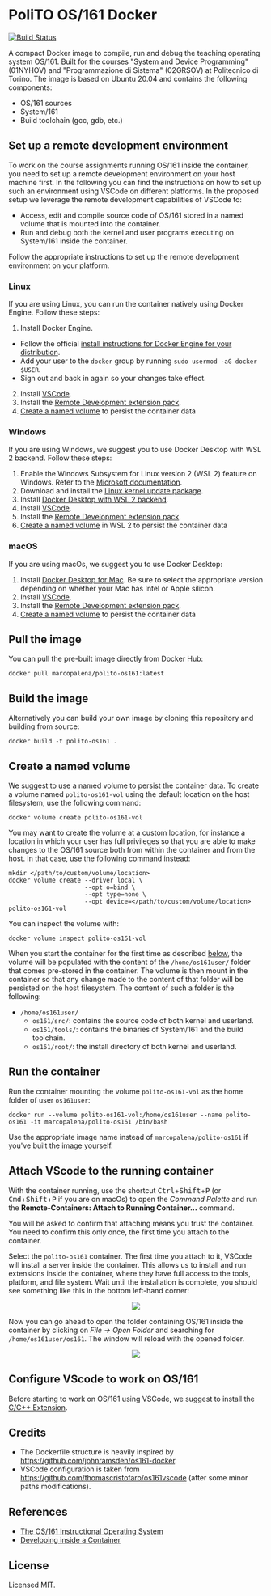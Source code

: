 # PoliTO OS/161 Docker
[![Build Status](https://app.travis-ci.com/marcopalena/polito-os161-docker.svg?token=TwUrTvqp6M7vKrhM3xmD&branch=main)](https://app.travis-ci.com/marcopalena/polito-os161-docker)

A compact Docker image to compile, run and debug the teaching operating system OS/161. Built for the courses "System and Device Programming" (01NYHOV) and "Programmazione di Sistema" (02GRSOV) at Politecnico di Torino. The image is based on Ubuntu 20.04 and contains the following components:
- OS/161 sources
- System/161
- Build toolchain (gcc, gdb, etc.)

## Set up a remote development environment
To work on the course assignments running OS/161 inside the container, you need to set up a remote development environment on your host machine first. In the following you can find the instructions on how to set up such an environment using VSCode on different platforms. In the proposed setup we leverage the remote development capabilities of VSCode to:
 - Access, edit and compile source code of OS/161 stored in a named volume that is mounted into the container.
 - Run and debug both the kernel and user programs executing on System/161 inside the container.

Follow the appropriate instructions to set up the remote development environment on your platform.

### Linux
If you are using Linux, you can run the container natively using Docker Engine. Follow these steps:
1. Install Docker Engine.
  - Follow the official [install instructions for Docker Engine for your distribution](https://docs.docker.com/install/#supported-platforms).
  - Add your user to the `docker` group by running `sudo usermod -aG docker $USER`.
  - Sign out and back in again so your changes take effect.
2. Install [VSCode](https://code.visualstudio.com/).
3. Install the [Remote Development extension pack](https://aka.ms/vscode-remote/download/extension).
4. [Create a named volume](#create-a-named-volume) to persist the container data

### Windows
If you are using Windows, we suggest you to use Docker Desktop with WSL 2 backend. Follow these steps:
1. Enable the Windows Subsystem for Linux version 2 (WSL 2) feature on Windows. Refer to the [Microsoft documentation](https://docs.microsoft.com/en-us/windows/wsl/install-win10).
2. Download and install the [Linux kernel update package](https://docs.microsoft.com/windows/wsl/wsl2-kernel).
3. Install [Docker Desktop with WSL 2 backend](https://docs.docker.com/desktop/windows/wsl/).
4. Install [VSCode](https://code.visualstudio.com/).
5. Install the [Remote Development extension pack](https://aka.ms/vscode-remote/download/extension).
6. [Create a named volume](#create-a-named-volume) in WSL 2 to persist the container data

### macOS
If you are using macOs, we suggest you to use Docker Desktop:
1. Install [Docker Desktop for Mac](https://hub.docker.com/editions/community/docker-ce-desktop-mac). Be sure to select the appropriate version depending on whether your Mac has Intel or Apple silicon.
2. Install [VSCode](https://code.visualstudio.com/).
3. Install the [Remote Development extension pack](https://aka.ms/vscode-remote/download/extension).
4. [Create a named volume](#create-a-named-volume) to persist the container data

## Pull the image
You can pull the pre-built image directly from Docker Hub:
```
docker pull marcopalena/polito-os161:latest
```

## Build the image 
Alternatively you can build your own image by cloning this repository and building from source:
```
docker build -t polito-os161 .
```

## Create a named volume
We suggest to use a named volume to persist the container data. To create a volume named `polito-os161-vol` using the default location on the host filesystem, use the following command:
```
docker volume create polito-os161-vol
```
You may want to create the volume at a custom location, for instance a location in which your user has full privileges so that you are able to make changes to the OS/161 source both from within the container and from the host. In that case, use the following command instead:
```
mkdir </path/to/custom/volume/location>
docker volume create --driver local \
                     --opt o=bind \
                     --opt type=none \
                     --opt device=</path/to/custom/volume/location> polito-os161-vol
```
You can inspect the volume with:
```
docker volume inspect polito-os161-vol
``` 

When you start the container for the first time as described [below](#run-the-container), the volume will be populated with the content of the `/home/os161user/` folder that comes pre-stored in the container. The volume is then mount in the container so that any change made to the content of that folder will be persisted on the host filesystem. The content of such a folder is the following:
- `/home/os161user/`
  - `os161/src/`: contains the source code of both kernel and userland.
  - `os161/tools/`: contains the binaries of System/161 and the build toolchain.
  - `os161/root/`: the install directory of both kernel and userland.

## Run the container
Run the container mounting the volume `polito-os161-vol` as the home folder of user `os161user`:
```
docker run --volume polito-os161-vol:/home/os161user --name polito-os161 -it marcopalena/polito-os161 /bin/bash
```
Use the appropriate image name instead of `marcopalena/polito-os161` if you've built the image yourself.

## Attach VScode to the running container
With the container running, use the shortcut <kbd>Ctrl</kbd>+<kbd>Shift</kbd>+<kbd>P</kbd> (or <kbd>Cmd</kbd>+<kbd>Shift</kbd>+<kbd>P</kbd> if you are on macOs) to open the *Command Palette* and run the **Remote-Containers: Attach to Running Container...** command.

You will be asked to confirm that attaching means you trust the container. You need to confirm this only once, the first time you attach to the container.

Select the `polito-os161` container. The first time you attach to it, VSCode will install a server inside the container. This allows us to install and run extensions inside the container, where they have full access to the tools, platform, and file system. Wait until the installation is complete, you should see something like this in the bottom left-hand corner:
<p align="center">
  <img src="https://user-images.githubusercontent.com/29371432/158082590-a3a20e4c-0f9c-45e0-88e5-198c5b6653c2.png" />
</p>

Now you can go ahead to open the folder containing OS/161 inside the container by clicking on *File -> Open Folder* and searching for `/home/os161user/os161`. The window will reload with the opened folder.

<p align="center">
  <img src="https://user-images.githubusercontent.com/29371432/158080339-c345af3e-adea-44b4-9601-db11daffd741.png" />
</p>

## Configure VScode to work on OS/161

Before starting to work on OS/161 using VSCode, we suggest to install the [C/C++ Extension](https://code.visualstudio.com/docs/languages/cpp).

## Credits
- The Dockerfile structure is heavily inspired by https://github.com/johnramsden/os161-docker. 
- VSCode configuration is taken from https://github.com/thomascristofaro/os161vscode (after some minor paths modifications).

## References
* [The OS/161 Instructional Operating System](http://www.os161.org/)
* [Developing inside a Container](https://code.visualstudio.com/docs/remote/containers)

## License
Licensed MIT.
